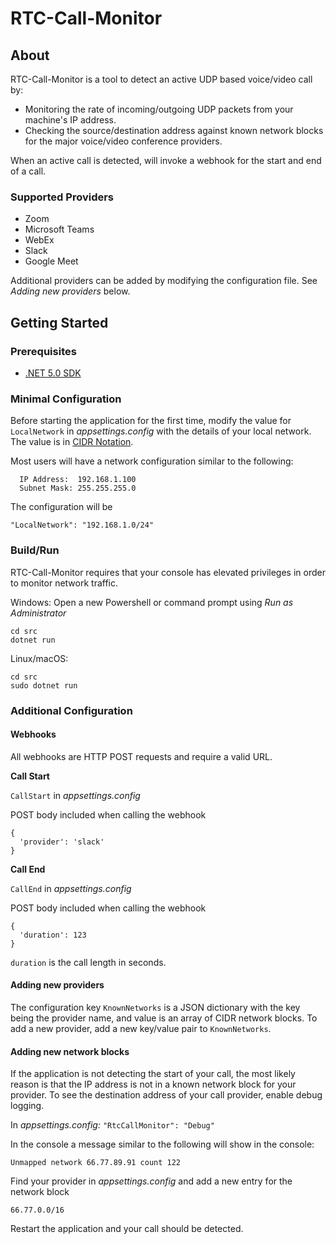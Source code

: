 # RTC-Call-Monitor

## About
RTC-Call-Monitor is a tool to detect an active UDP based voice/video call by:

* Monitoring the rate of incoming/outgoing UDP packets from your machine's IP address.
* Checking the source/destination address against known network blocks for the major voice/video conference providers.

When an active call is detected, will invoke a webhook for the start and end of a call.

### Supported Providers

- Zoom
- Microsoft Teams
- WebEx
- Slack
- Google Meet

Additional providers can be added by modifying the configuration file.  See *Adding new providers* below.
  
## Getting Started

### Prerequisites

* [.NET 5.0 SDK](https://dotnet.microsoft.com/download/dotnet/5.0)

### Minimal Configuration
Before starting the application for the first time, modify the value for `LocalNetwork` in *appsettings.config* with the details of your local network.  The value is in [CIDR Notation](https://www.digitalocean.com/community/tutorials/understanding-ip-addresses-subnets-and-cidr-notation-for-networking). 

Most users will have a network configuration similar to the following:

```
  IP Address:  192.168.1.100
  Subnet Mask: 255.255.255.0
```
The configuration will be

`"LocalNetwork": "192.168.1.0/24"`

### Build/Run

RTC-Call-Monitor requires that your console has elevated privileges in order to monitor network traffic.

Windows: Open a new Powershell or command prompt using *Run as Administrator*
```
cd src
dotnet run
```

Linux/macOS:
```
cd src
sudo dotnet run
```

### Additional Configuration

#### Webhooks

All webhooks are HTTP POST requests and require a valid URL.

**Call Start**

`CallStart` in *appsettings.config*

POST body included when calling the webhook
```
{
  'provider': 'slack'
}
```

**Call End**

`CallEnd` in *appsettings.config*

POST body included when calling the webhook
```
{
  'duration': 123
}
```
`duration` is the call length in seconds.

#### Adding new providers

The configuration key `KnownNetworks` is a JSON dictionary with the key being the provider name, and value is an array of CIDR network blocks.  To add a new provider, add a new key/value pair to `KnownNetworks`.

#### Adding new network blocks

If the application is not detecting the start of your call, the most likely reason is that the IP address is not in a known network block for your provider.  To see the destination address of your call provider, enable debug logging.

In *appsettings.config:*
`"RtcCallMonitor": "Debug"`

In the console a message similar to the following will show in the console:

`Unmapped network 66.77.89.91 count 122`

Find your provider in *appsettings.config* and add a new entry for the network block

`66.77.0.0/16`

Restart the application and your call should be detected.

